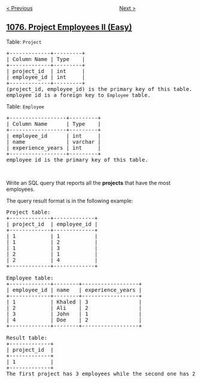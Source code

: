 <!--|This file generated by command(leetcode description); DO NOT EDIT.    |-->
<!--+----------------------------------------------------------------------+-->
<!--|@author    openset <openset.wang@gmail.com>                           |-->
<!--|@link      https://github.com/openset                                 |-->
<!--|@home      https://github.com/openset/leetcode                        |-->
<!--+----------------------------------------------------------------------+-->

[< Previous](../project-employees-i "Project Employees I")
　　　　　　　　　　　　　　　　
[Next >](../project-employees-iii "Project Employees III")

## [1076. Project Employees II (Easy)](https://leetcode.com/problems/project-employees-ii "项目员工II")

<p>Table:&nbsp;<code>Project</code></p>

<pre>
+-------------+---------+
| Column Name | Type    |
+-------------+---------+
| project_id  | int     |
| employee_id | int     |
+-------------+---------+
(project_id, employee_id) is the primary key of this table.
employee_id is a foreign key to <code>Employee</code> table.
</pre>

<p>Table:&nbsp;<code>Employee</code></p>

<pre>
+------------------+---------+
| Column Name      | Type    |
+------------------+---------+
| employee_id      | int     |
| name             | varchar |
| experience_years | int     |
+------------------+---------+
employee_id is the primary key of this table.
</pre>

<p>&nbsp;</p>

<p>Write an SQL query that reports all the <strong>projects</strong>&nbsp;that have the most employees.</p>

<p>The query result format is in the following example:</p>

<pre>
Project table:
+-------------+-------------+
| project_id  | employee_id |
+-------------+-------------+
| 1           | 1           |
| 1           | 2           |
| 1           | 3           |
| 2           | 1           |
| 2           | 4           |
+-------------+-------------+

Employee table:
+-------------+--------+------------------+
| employee_id | name   | experience_years |
+-------------+--------+------------------+
| 1           | Khaled | 3                |
| 2           | Ali    | 2                |
| 3           | John   | 1                |
| 4           | Doe    | 2                |
+-------------+--------+------------------+

Result table:
+-------------+
| project_id  |
+-------------+
| 1           |
+-------------+
The first project has 3 employees while the second one has 2.</pre>
